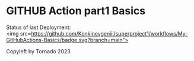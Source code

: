 # GITHUB Action part1 Basics


Status of last Deployment:<br>
<img src=https://github.com/Konkinevgeniii/superproject1/workflows/My-GitHubActions-Basics/badge.svg?branch=main"><br>
                                                                                                                 

Copyleft by Tornado 2023
